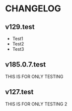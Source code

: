 # CHANGELOG

## v129.test
- Test1
- Test2
- Test3

## v185.0.7.test
THIS IS FOR ONLY TESTING

## v127.test
THIS IS FOR ONLY TESTING 2